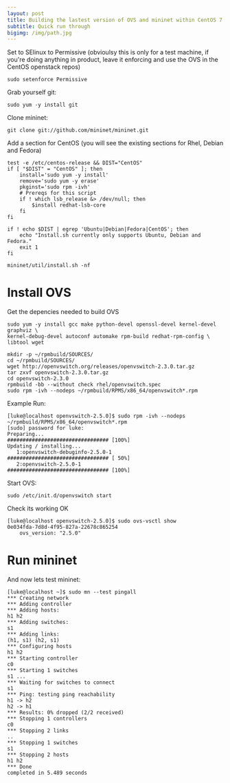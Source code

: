 ```yaml
---
layout: post
title: Building the lastest version of OVS and mininet within CentOS 7
subtitle: Quick run through
bigimg: /img/path.jpg
---
```


Set to SElinux to Permissive (obvioulsy this is only for a test machine, if you're doing anything in product, leave it enforcing and use the OVS in the CentOS openstack repos)

~~~
sudo setenforce Permissive
~~~

Grab yourself git:

~~~
sudo yum -y install git
~~~

Clone mininet:

~~~
git clone git://github.com/mininet/mininet.git
~~~

Add a section for CentOS (you will see the existing sections for Rhel, Debian and Fedora)

~~~
test -e /etc/centos-release && DIST="CentOS"
if [ "$DIST" = "CentOS" ]; then
    install='sudo yum -y install'
    remove='sudo yum -y erase'
    pkginst='sudo rpm -ivh'
    # Prereqs for this script
    if ! which lsb_release &> /dev/null; then
        $install redhat-lsb-core
    fi
fi
~~~

~~~
if ! echo $DIST | egrep 'Ubuntu|Debian|Fedora|CentOS'; then
    echo "Install.sh currently only supports Ubuntu, Debian and Fedora."
    exit 1
fi
~~~

~~~
mininet/util/install.sh -nf
~~~

# Install OVS

Get the depencies needed to build OVS

~~~
sudo yum -y install gcc make python-devel openssl-devel kernel-devel graphviz \
kernel-debug-devel autoconf automake rpm-build redhat-rpm-config \
libtool wget
~~~

~~~
mkdir -p ~/rpmbuild/SOURCES/
cd ~/rpmbuild/SOURCES/
wget http://openvswitch.org/releases/openvswitch-2.3.0.tar.gz
tar zxvf openvswitch-2.3.0.tar.gz
cd openvswitch-2.3.0
rpmbuild -bb --without check rhel/openvswitch.spec
sudo rpm -ivh --nodeps ~/rpmbuild/RPMS/x86_64/openvswitch*.rpm
~~~

Example Run:

~~~
[luke@localhost openvswitch-2.5.0]$ sudo rpm -ivh --nodeps ~/rpmbuild/RPMS/x86_64/openvswitch*.rpm
[sudo] password for luke:
Preparing...                          ################################# [100%]
Updating / installing...
   1:openvswitch-debuginfo-2.5.0-1    ################################# [ 50%]
   2:openvswitch-2.5.0-1              ################################# [100%]
~~~

Start OVS:

~~~
sudo /etc/init.d/openvswitch start
~~~

Check its working OK

~~~
[luke@localhost openvswitch-2.5.0]$ sudo ovs-vsctl show
0e034fda-7d8d-4f95-827a-22678c865254
    ovs_version: "2.5.0"
~~~

# Run mininet

And now lets test mininet:

~~~
[luke@localhost ~]$ sudo mn --test pingall
*** Creating network
*** Adding controller
*** Adding hosts:
h1 h2
*** Adding switches:
s1
*** Adding links:
(h1, s1) (h2, s1)
*** Configuring hosts
h1 h2
*** Starting controller
c0
*** Starting 1 switches
s1 ...
*** Waiting for switches to connect
s1
*** Ping: testing ping reachability
h1 -> h2
h2 -> h1
*** Results: 0% dropped (2/2 received)
*** Stopping 1 controllers
c0
*** Stopping 2 links
..
*** Stopping 1 switches
s1
*** Stopping 2 hosts
h1 h2
*** Done
completed in 5.489 seconds
~~~
